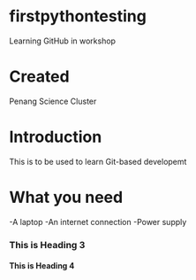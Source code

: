 # firstpythontesting
Learning GitHub in workshop

# Created
Penang Science Cluster

# Introduction

This is to be used to learn Git-based developemt

# What you need

 -A laptop
 -An internet connection
 -Power supply

### This is Heading 3

#### This is Heading 4
